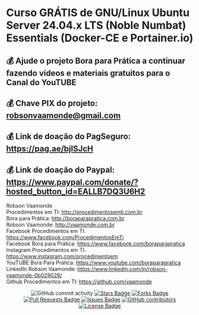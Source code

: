 # Curso GRÁTIS de GNU/Linux Ubuntu Server 24.04.x LTS (Noble Numbat) Essentials (Docker-CE e Portainer.io)

## 💰 Ajude o projeto Bora para Prática a continuar fazendo vídeos e materiais gratuitos para o Canal do YouTUBE
## 💰 Chave PIX do projeto: robsonvaamonde@gmail.com
## 💰 Link de doação do PagSeguro: https://pag.ae/bjlSJcH
## 💰 Link de doação do Paypal: https://www.paypal.com/donate/?hosted_button_id=EALLB7DQ3U6H2

Robson Vaamonde<br>
Procedimentos em TI: http://procedimentosemti.com.br<br>
Bora para Prática: http://boraparapratica.com.br<br>
Robson Vaamonde: http://vaamonde.com.br<br>
Facebook Procedimentos em TI: https://www.facebook.com/ProcedimentosEmTi<br>
Facebook Bora para Prática: https://www.facebook.com/boraparapratica<br>
Instagram Procedimentos em TI: https://www.instagram.com/procedimentoem<br>
YouTUBE Bora Para Prática: https://www.youtube.com/boraparapratica<br>
LinkedIn Robson Vaamonde: https://www.linkedin.com/in/robson-vaamonde-0b029028/<br>
Github Procedimentos em TI: https://github.com/vaamonde<br>

<div align="center">
<img alt="GitHub commit activity" src="https://img.shields.io/github/commit-activity/y/vaamonde/vava-docker?style=plastic">
<a href="https://github.com/vaamonde/vava-docker/stargazers"><img src="https://img.shields.io/github/stars/vaamonde/vava-docker" alt="Stars Badge"/></a>
<a href="https://github.com/vaamonde/vava-docker/network/members"><img src="https://img.shields.io/github/forks/vaamonde/vava-docker" alt="Forks Badge"/></a>
<a href="https://github.com/vaamonde/vava-docker/pulls"><img src="https://img.shields.io/github/issues-pr/vaamonde/vava-docker" alt="Pull Requests Badge"/></a>
<a href="https://github.com/vaamonde/vava-docker/issues"><img src="https://img.shields.io/github/issues/vaamonde/vava-docker" alt="Issues Badge"/></a>
<a href="https://github.com/vaamonde/vava-docker/graphs/contributors"><img alt="GitHub contributors" src="https://img.shields.io/github/contributors/vaamonde/vava-docker?color=2b9348"></a>
<a href="https://github.com/vaamonde/vava-docker/blob/master/LICENSE"><img src="https://img.shields.io/github/license/vaamonde/vava-docker?color=2b9348" alt="License Badge"/></a>
</div>